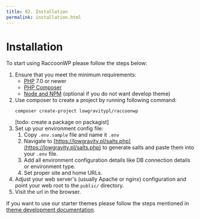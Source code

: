 ```yaml
---
title: 02. Installation
permalink: installation.html
---
```


# Installation
To start using RaccoonWP please follow the steps below:
  1. Ensure that you meet the minimum requirements:
      - [PHP](https://secure.php.net/) 7.0 or newer
      - [PHP Composer](https://getcomposer.org/)
      - [Node and NPM](https://nodejs.org/) (optional if you do not want develop theme)
  1. Use composer to create a project by running following command:
      ```
      composer create-project lowgravitypl/raccoonwp
      ```
      [todo: create a package on packagist]
  1. Set up your environment config file:
      1. Copy `.env.sample` file and name it `.env`
      1. Navigate to [https://lowgravity.pl/salts.php](https://lowgravity.pl/salts.php) to generate salts 
      and paste them into your `.env` file.
      1. Add all environment configuration details like DB connection details or environment type.
      1. Set proper site and home URLs.
  1. Adjust your web server's (usually Apache or nginx) configuration 
  and point your web root to the `public/` directory. 
  1. Visit the url in the browser.
  
  If you want to use our starter themes please follow the steps mentioned in [theme development documentation](/theme-development).